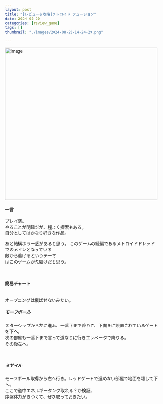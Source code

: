 ```yaml
---
layout: post
title: "[レビュー＆攻略]メトロイド フュージョン"
date: 2024-08-20
categories: [review_game]
tags: []
thumbnail: "./images/2024-08-21-14-24-29.png"

---
```


<img src="{{ './images/2024-08-21-14-24-29.png' }}" alt="image" width="500"/>
  
<br>
  

#### 一言
プレイ済。  
やることが明確だが、程よく探索もある。  
自分としてはかなり好きな作品。  
  
あと結構ホラー感があると思う。
このゲームの続編であるメトロイドドレッドでのメインとなっている  
敵から逃げるというテーマ  
はこのゲームが先駆けだと思う。  
  

<br>
  

#### 簡易チャート  
<br>
オープニングは飛ばせないみたい。  
  
##### モーフボール
スターシップから左に進み、一番下まで降りて、下向きに設置されているゲートを下へ。  
次の部屋も一番下まで言って道なりに行きエレベータで降りる。  
その後左へ。  
  
<br>

##### ミサイル
モーフボール取得から右へ行き。レッドゲートで進めない部屋で地面を壊して下へ。  
ここで道中エネルギータンク取れる？か検証。  
序盤体力がきつくて、ぜひ取っておきたい。  
  
<br>
  
